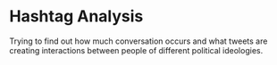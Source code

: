 # Hashtag Analysis

Trying to find out how much conversation occurs and what tweets are creating interactions between people of different political ideologies.

